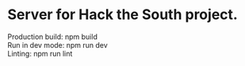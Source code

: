 # Server for Hack the South project. 

Production build: npm build  
Run in dev mode: npm run dev  
Linting: npm run lint  